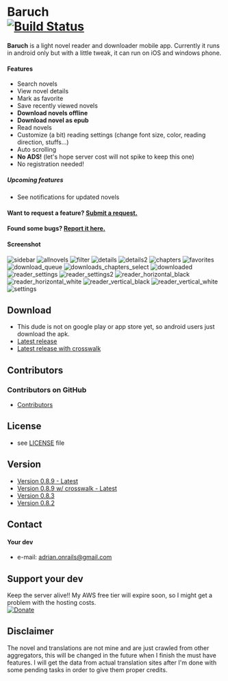 Baruch  
[![Build Status](https://travis-ci.org/adrianonrails/baruch.svg?branch=master)](https://travis-ci.org/adrianonrails/baruch)
======
**Baruch** is a light novel reader and downloader mobile app. Currently it runs in android only but with a little tweak, it can run on iOS and windows phone.

#### Features
* Search novels
* View novel details
* Mark as favorite
* Save recently viewed novels
* **Download novels offline**
* **Download novel as epub**
* Read novels
* Customize (a bit) reading settings (change font size, color, reading direction, stuffs...)
* Auto scrolling
* **No ADS!** (let's hope server cost will not spike to keep this one)
* No registration needed!
##### Upcoming features
* See notifications for updated novels
#### Want to request a feature? [Submit a request.](https://github.com/adrianonrails/baruch/issues/new)
#### Found some bugs? [Report it here.](https://github.com/adrianonrails/baruch/issues/new)

#### Screenshot
![sidebar](https://user-images.githubusercontent.com/18593260/28713447-af6dfe5c-73c1-11e7-871a-d0f59c96537c.PNG "Sidebar")
![allnovels](https://user-images.githubusercontent.com/18593260/28713554-0d7588bc-73c2-11e7-82fe-20204ff088d0.PNG "All novels list")
![filter](https://user-images.githubusercontent.com/18593260/28713448-af999b84-73c1-11e7-95d1-c9855bc4a8b8.PNG "Filter")
![details](https://user-images.githubusercontent.com/18593260/28713450-afa73424-73c1-11e7-8993-a98fb5c0edbb.PNG "Novel details page")
![details2](https://user-images.githubusercontent.com/18593260/28713455-afd09134-73c1-11e7-8e61-4840c07cebdf.PNG "Novel details page")
![chapters](https://user-images.githubusercontent.com/18593260/28713449-afa6316e-73c1-11e7-82ca-3fd7f15f0b53.PNG "Chapters list")
![favorites](https://user-images.githubusercontent.com/18593260/28713458-afd42312-73c1-11e7-9c64-7e96f4073d78.PNG "Favorites")
![download_queue](https://user-images.githubusercontent.com/18593260/28713456-afd21086-73c1-11e7-8278-b5e8ea52a61f.PNG "Downloading queue")
![downloads_chapters_select](https://user-images.githubusercontent.com/18593260/28713462-affcb85e-73c1-11e7-9790-e66b7b25010e.PNG "Download chapters")
![downloaded](https://user-images.githubusercontent.com/18593260/28713457-afd3905a-73c1-11e7-8c08-e0e1547a9891.PNG "Downloaded stuffs")
![reader_settings](https://user-images.githubusercontent.com/18593260/28713669-a3e202bc-73c2-11e7-8efc-c2d47fc7bbdc.PNG "Reader settings")
![reader_settings2](https://user-images.githubusercontent.com/18593260/28713670-a3e2b70c-73c2-11e7-8d68-d29062a1d37f.PNG "Reader settings")
![reader_horizontal_black](https://user-images.githubusercontent.com/18593260/28713453-afbd9174-73c1-11e7-8fb5-4733f516e2ca.PNG "Reader horizontal reading inverted")
![reader_horizontal_white](https://user-images.githubusercontent.com/18593260/28713451-afa83b08-73c1-11e7-9566-c19dc02394bb.PNG "Reader horizontal reading")
![reader_vertical_black](https://user-images.githubusercontent.com/18593260/28713454-afc49ec4-73c1-11e7-8546-272ece0513f7.PNG "Reader vertival reading inverted")
![reader_vertical_white](https://user-images.githubusercontent.com/18593260/28713452-afa85962-73c1-11e7-8175-7ebe6478142c.PNG "Reader vertical reading")
![settings](https://user-images.githubusercontent.com/18593260/28713460-aff07f26-73c1-11e7-9fa5-fdc571b3e6af.PNG "Settings")


## Download
* This dude is not on google play or app store yet, so android users just download the apk.
* [Latest release](https://github.com/adrianonrails/baruch/releases/download/v0.8.9b/Baruch.apk)
* [Latest release with crosswalk](https://github.com/adrianonrails/baruch/releases/download/v0.8.9b/Baruch_crosswalk.apk)

## Contributors

### Contributors on GitHub
* [Contributors](https://github.com/adrianonrails/baruch/graphs/contributors)

## License 
* see [LICENSE](https://github.com/adrianonrails/baruch/blob/master/LICENSE) file

## Version 
* [Version 0.8.9 - Latest](https://github.com/adrianonrails/baruch/releases/download/v0.8.9b/Baruch.apk)
* [Version 0.8.9 w/ crosswalk - Latest](https://github.com/adrianonrails/baruch/releases/download/v0.8.9b/Baruch_crosswalk.apk)
* [Version 0.8.3](https://github.com/adrianonrails/baruch/releases/download/v0.8.3/Baruch.apk)
* [Version 0.8.2](https://github.com/adrianonrails/baruch/releases/download/v0.8.2/Baruch.apk)

## Contact
#### Your dev
* e-mail: adrian.onrails@gmail.com

## Support your dev
Keep the server alive!! My AWS free tier will expire soon, so I might get a problem with the hosting costs.  
[![Donate](https://img.shields.io/badge/Donate-PayPal-green.svg)](https://www.paypal.com/cgi-bin/webscr?cmd=_s-xclick&hosted_button_id=ECAGVBSCCMJHG)


## Disclaimer
The novel and translations are not mine and are just crawled from other aggregators, this will be changed in the future when I finish the must have features. I will get the data from actual translation sites after I'm done with some pending tasks in order to give them proper credits.

